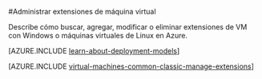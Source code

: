 <properties
 pageTitle="Administrar extensiones de máquina virtual | Microsoft Azure"
 description="Describe cómo agregar, buscar, actualizar y quitar las extensiones de Azure máquinas virtuales de Windows, en el modelo de implementación clásico."
 services="virtual-machines-windows"
 documentationCenter=""
 authors="squillace"
 manager="timlt"
 editor=""
 tags="azure-service-management"/>
<tags
 ms.service="virtual-machines-windows"
 ms.devlang="na"
 ms.topic="article"
 ms.tgt_pltfrm="vm-windows"
 ms.workload="infrastructure-services"
 ms.date="08/29/2016"
 ms.author="rasquill"/>

#<a name="manage-virtual-machine-extensions"></a>Administrar extensiones de máquina virtual

Describe cómo buscar, agregar, modificar o eliminar extensiones de VM con Windows o máquinas virtuales de Linux en Azure.

[AZURE.INCLUDE [learn-about-deployment-models](../../includes/learn-about-deployment-models-classic-include.md)]

[AZURE.INCLUDE [virtual-machines-common-classic-manage-extensions](../../includes/virtual-machines-common-classic-manage-extensions.md)]
